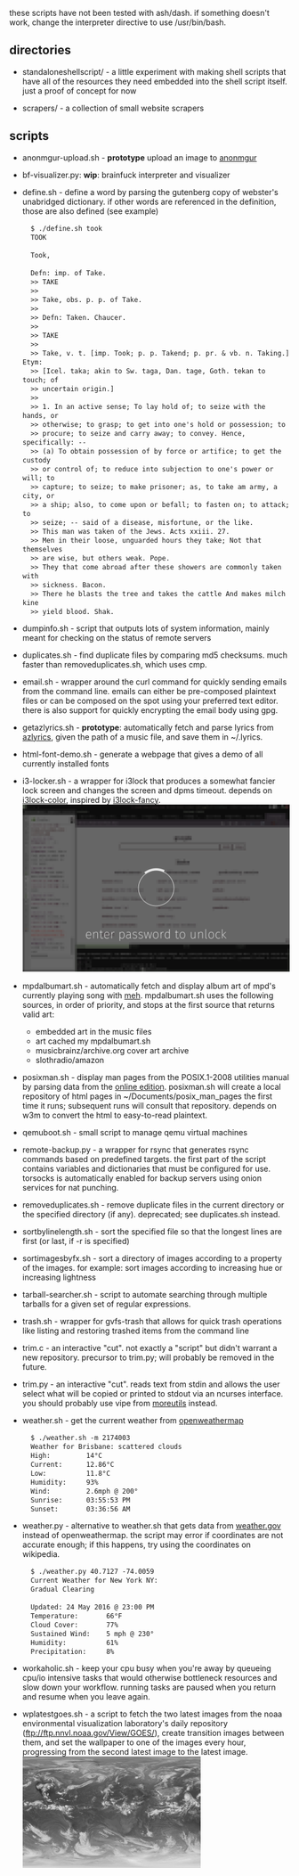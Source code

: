 these scripts have not been tested with ash/dash. if something doesn't work, change the interpreter directive to use /usr/bin/bash.

directories
-----------
* standaloneshellscript/ - a little experiment with making shell scripts that have all of the resources they need embedded into the shell script itself. just a proof of concept for now

* scrapers/ - a collection of small website scrapers

scripts
-------
* anonmgur-upload.sh - **prototype** upload an image to [anonmgur](https://anonmgur.com)

* bf-visualizer.py: **wip**: brainfuck interpreter and visualizer

* define.sh - define a word by parsing the gutenberg copy of webster's unabridged dictionary. if other words are referenced in the definition, those are also defined (see example)

        $ ./define.sh took
        TOOK

        Took,

        Defn: imp. of Take.
        >> TAKE
        >>
        >> Take, obs. p. p. of Take.
        >>
        >> Defn: Taken. Chaucer.
        >>
        >> TAKE
        >>
        >> Take, v. t. [imp. Took; p. p. Takend; p. pr. & vb. n. Taking.] Etym:
        >> [Icel. taka; akin to Sw. taga, Dan. tage, Goth. tekan to touch; of
        >> uncertain origin.]
        >>
        >> 1. In an active sense; To lay hold of; to seize with the hands, or
        >> otherwise; to grasp; to get into one's hold or possession; to
        >> procure; to seize and carry away; to convey. Hence, specifically: --
        >> (a) To obtain possession of by force or artifice; to get the custody
        >> or control of; to reduce into subjection to one's power or will; to
        >> capture; to seize; to make prisoner; as, to take am army, a city, or
        >> a ship; also, to come upon or befall; to fasten on; to attack; to
        >> seize; -- said of a disease, misfortune, or the like.
        >> This man was taken of the Jews. Acts xxiii. 27.
        >> Men in their loose, unguarded hours they take; Not that themselves
        >> are wise, but others weak. Pope.
        >> They that come abroad after these showers are commonly taken with
        >> sickness. Bacon.
        >> There he blasts the tree and takes the cattle And makes milch kine
        >> yield blood. Shak.

* dumpinfo.sh - script that outputs lots of system information, mainly meant for checking on the status of remote servers

* duplicates.sh - find duplicate files by comparing md5 checksums. much faster than removeduplicates.sh, which uses cmp.

* email.sh - wrapper around the curl command for quickly sending emails from the command line. emails can either be pre-composed plaintext files or can be composed on the spot using your preferred text editor. there is also support for quickly encrypting the email body using gpg.

* getazlyrics.sh - **prototype**: automatically fetch and parse lyrics from [azlyrics](http://www.azlyrics.com/), given the path of a music file, and save them in ~/.lyrics.

* html-font-demo.sh - generate a webpage that gives a demo of all currently installed fonts

* i3-locker.sh - a wrapper for i3lock that produces a somewhat fancier lock screen and changes the screen and dpms timeout. depends on [i3lock-color](https://github.com/eBrnd/i3lock-color), inspired by [i3lock-fancy](https://github.com/meskarune/i3lock-fancy).
![demo image](README-images/i3-locker-demo.png)

* mpdalbumart.sh - automatically fetch and display album art of mpd's currently playing song with [meh](http://www.johnhawthorn.com/meh/). mpdalbumart.sh uses the following sources, in order of priority, and stops at the first source that returns valid art:
  * embedded art in the music files
  * art cached my mpdalbumart.sh
  * musicbrainz/archive.org cover art archive
  * slothradio/amazon

* posixman.sh - display man pages from the POSIX.1-2008 utilities manual by parsing data from the [online edition](http://pubs.opengroup.org/onlinepubs/9699919799/). posixman.sh will create a local repository of html pages in ~/Documents/posix_man_pages the first time it runs; subsequent runs will consult that repository. depends on w3m to convert the html to easy-to-read plaintext.

* qemuboot.sh - small script to manage qemu virtual machines

* remote-backup.py - a wrapper for rsync that generates rsync commands based on predefined targets. the first part of the script contains variables and dictionaries that must be configured for use. torsocks is automatically enabled for backup servers using onion services for nat punching.

* removeduplicates.sh - remove duplicate files in the current directory or the specified directory (if any). deprecated; see duplicates.sh instead.

* sortbylinelength.sh - sort the specified file so that the longest lines are first (or last, if -r is specified)

* sortimagesbyfx.sh - sort a directory of images according to a property of the images. for example: sort images according to increasing hue or increasing lightness

* tarball-searcher.sh - script to automate searching through multiple tarballs for a given set of regular expressions.

* trash.sh - wrapper for gvfs-trash that allows for quick trash operations like listing and restoring trashed items from the command line

* trim.c - an interactive "cut". not exactly a "script" but didn't warrant a new repository. precursor to trim.py; will probably be removed in the future.

* trim.py - an interactive "cut". reads text from stdin and allows the user select what will be copied or printed to stdout via an ncurses interface. you should probably use vipe from [moreutils](https://joeyh.name/code/moreutils/) instead.

* weather.sh - get the current weather from [openweathermap](http://openweathermap.org)

        $ ./weather.sh -m 2174003
        Weather for Brisbane: scattered clouds
        High:         14°C
        Current:      12.86°C
        Low:          11.8°C
        Humidity:     93%
        Wind:         2.6mph @ 200°
        Sunrise:      03:55:53 PM
        Sunset:       03:36:56 AM

* weather.py - alternative to weather.sh that gets data from [weather.gov](http://weather.gov) instead of openweathermap. the script may error if coordinates are not accurate enough; if this happens, try using the coordinates on wikipedia.

        $ ./weather.py 40.7127 -74.0059
        Current Weather for New York NY:
        Gradual Clearing

        Updated: 24 May 2016 @ 23:00 PM
        Temperature:       66°F
        Cloud Cover:       77%
        Sustained Wind:    5 mph @ 230°
        Humidity:          61%
        Precipitation:     8%

* workaholic.sh - keep your cpu busy when you're away by queueing cpu/io intensive tasks that would otherwise bottleneck resources and slow down your workflow. running tasks are paused when you return and resume when you leave again.

* wplatestgoes.sh - a script to fetch the two latest images from the noaa environmental visualization laboratory's daily repository (ftp://ftp.nnvl.noaa.gov/View/GOES/), create transition images between them, and set the wallpaper to one of the images every hour, progressing from the second latest image to the latest image.
![demo image](README-images/wplatestgoes-demo.gif)

